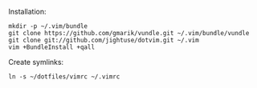 Installation:

    mkdir -p ~/.vim/bundle
    git clone https://github.com/gmarik/vundle.git ~/.vim/bundle/vundle   
    git clone git://github.com/jightuse/dotvim.git ~/.vim
    vim +BundleInstall +qall

Create symlinks:

    ln -s ~/dotfiles/vimrc ~/.vimrc
